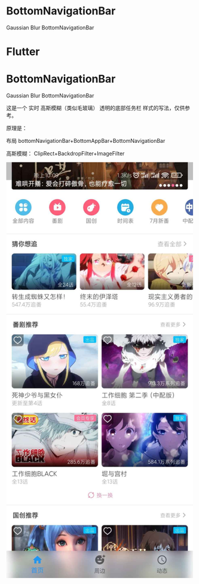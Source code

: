 # BottomNavigationBar
Gaussian Blur BottomNavigationBar
# Flutter 
# BottomNavigationBar
Gaussian Blur BottomNavigationBar

这是一个 实时 高斯模糊（类似毛玻璃） 透明的底部任务栏 样式的写法，仅供参考。

原理是：

布局
bottomNavigationBar+BottomAppBar+BottomNavigationBar

高斯模糊：
ClipRect+BackdropFilter+ImageFilter

<img src="https://github.com/944095635/BottomNavigationBar/blob/main/app/demo.jpg" width="500" /><br/>
